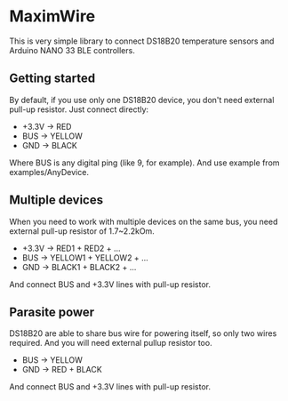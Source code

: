 
# MaximWire

This is very simple library to connect DS18B20 temperature sensors and Arduino NANO 33 BLE controllers.

Getting started
---------------

By default, if you use only one DS18B20 device, you don't need external pull-up resistor.
Just connect directly:

* +3.3V -> RED
* BUS   -> YELLOW
* GND   -> BLACK

Where BUS is any digital ping (like 9, for example).
And use example from examples/AnyDevice.

Multiple devices
----------------

When you need to work with multiple devices on the same bus, you need external pull-up resistor of 1.7~2.2kOm.

* +3.3V -> RED1 + RED2 + ...
* BUS   -> YELLOW1 + YELLOW2 + ... 
* GND   -> BLACK1 + BLACK2 + ...

And connect BUS and +3.3V lines with pull-up resistor.

Parasite power
--------------

DS18B20 are able to share bus wire for powering itself, so only two wires required. And you will need external pullup resistor too.

* BUS -> YELLOW
* GND -> RED + BLACK

And connect BUS and +3.3V lines with pull-up resistor.

